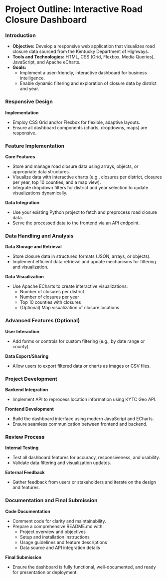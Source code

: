 # Project Outline: Interactive Road Closure Dashboard

### Introduction

* **Objective:** Develop a responsive web application that visualizes road closure data sourced from the Kentucky Department of Highways.
* **Tools and Technologies:** HTML, CSS (Grid, Flexbox, Media Queries), JavaScript, and Apache eCharts.
* **Goals:**
  - Implement a user-friendly, interactive dashboard for business intelligence.
  - Enable dynamic filtering and exploration of closure data by district and year.

### Responsive Design

**Implementation**
   * Employ CSS Grid and/or Flexbox for flexible, adaptive layouts.
   * Ensure all dashboard components (charts, dropdowns, maps) are responsive.

### Feature Implementation

**Core Features**
   * Store and manage road closure data using arrays, objects, or appropriate data structures.
   * Visualize data with interactive charts (e.g., closures per district, closures per year, top 10 counties, and a map view).
   * Integrate dropdown filters for district and year selection to update visualizations dynamically.

**Data Integration**
   * Use your existing Python project to fetch and preprocess road closure data.
   * Serve the processed data to the frontend via an API endpoint.

### Data Handling and Analysis

**Data Storage and Retrieval**
   * Store closure data in structured formats (JSON, arrays, or objects).
   * Implement efficient data retrieval and update mechanisms for filtering and visualization.

**Data Visualization**
   * Use Apache ECharts to create interactive visualizations:
     * Number of closures per district
     * Number of closures per year
     * Top 10 counties with closures
     * (Optional) Map visualization of closure locations

### Advanced Features (Optional)

**User Interaction**
   * Add forms or controls for custom filtering (e.g., by date range or county).

**Data Export/Sharing**
   * Allow users to export filtered data or charts as images or CSV files.

### Project Development

**Backend Integration**
   * Implement API to reprocess location information using KYTC Geo API.

**Frontend Development**
   * Build the dashboard interface using modern JavaScript and ECharts.
   * Ensure seamless communication between frontend and backend.

### Review Process

**Internal Testing**
   * Test all dashboard features for accuracy, responsiveness, and usability.
   * Validate data filtering and visualization updates.

**External Feedback**
   * Gather feedback from users or stakeholders and iterate on the design and features.

### Documentation and Final Submission

**Code Documentation**
   * Comment code for clarity and maintainability.
   * Prepare a comprehensive README.md with:
     * Project overview and objectives
     * Setup and installation instructions
     * Usage guidelines and feature descriptions
     * Data source and API integration details

**Final Submission**
   * Ensure the dashboard is fully functional, well-documented, and ready for presentation or deployment.
